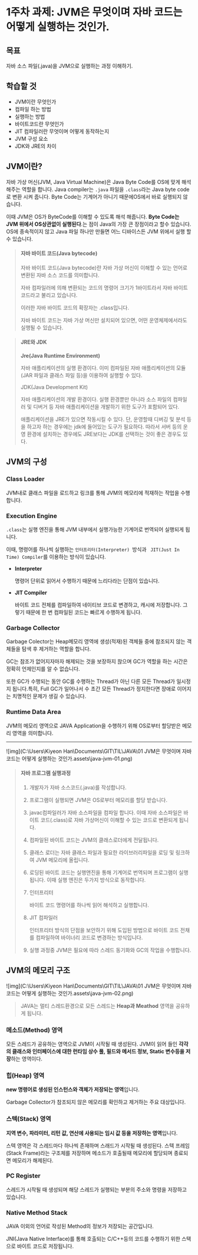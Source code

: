 #  1주차 과제: JVM은 무엇이며 자바 코드는 어떻게 실행하는 것인가.

## 목표

자바 소스 파일(.java)을 JVM으로 실행하는 과정 이해하기.

## 학습할 것

- JVM이란 무엇인가
- 컴파일 하는 방법
- 실행하는 방법
- 바이트코드란 무엇인가
- JIT 컴파일러란 무엇이며 어떻게 동작하는지
- JVM 구성 요소
- JDK와 JRE의 차이



## JVM이란?

자바 가상 머신(JVM, Java Virtual Machine)은 Java Byte Code를 OS에 맞게 해석 해주는 역할을 합니다. Java compiler는 `.java` 파일을 `.class`라는 Java byte code로 변환 시켜 줍니다. Byte Code는 기계어가 아니기 때문에OS에서 바로 실행되지 않습니다. 

이때 JVM은 OS가 ByteCode를 이해할 수 있도록 해석 해줍니다. **Byte Code는 JVM 위에서 OS상관없이 실행된다**.는 점이 Java의 가장 큰 장점이라고 할수 있습니다. OS에 종속적이지 않고 Java 파일 하나만 만들면 어느 디바이스든 JVM 위에서 실행 할 수 있습니다.



> #### **자바 바이트 코드(Java bytecode)**
>
> 자바 바이트 코드(Java bytecode)란 자바 가상 머신이 이해할 수 있는 언어로 변환된 자바 소스 코드를 의미합니다.
>
> 자바 컴파일러에 의해 변환되는 코드의 명령어 크기가 1바이트라서 자바 바이트 코드라고 불리고 있습니다.
>
> 이러한 자바 바이트 코드의 확장자는 .class입니다.
>
> 자바 바이트 코드는 자바 가상 머신만 설치되어 있으면, 어떤 운영체제에서라도 실행될 수 있습니다.





> #### **JRE와 JDK**
>
> **Jre(Java Runtime Environment)**
>
> 자바 애플리케이션의 실행 환경이다. 이미 컴파일된 자바 애플리케이션의 모듈(JAR 파일과 클래스 파일 등)을 이용하여 실행할 수 있다.
>
> JDK(Java Development Kit)
>
> 자바 애플리케이션의 개발 환경이다. 실행 환경뿐만 아니라 소스 파일의 컴파일러 및 디버거 등 자바 애플리케이션을 개발하기 위한 도구가 포함되어 있다.
>
> 애플리케이션을 JRE가 있으면 작동시킬 수 있다. 단, 운영할때 디버깅 및 분석 등을 하고자 하는 경우에는 jdk에 들어있는 도구가 필요하다. 따라서 서버 등의 운영 환경에 설치하는 경우에도 JRE보다는 JDK를 선택하는 것이 좋은 경우도 있다.









## JVM의 구성

### Class Loader

JVM내로 클래스 파일을 로드하고 링크를 통해 JVM의 메모리에 적재하는 작업을 수행합니다.

### Execution Engine

`.class`는 실행 엔진을 통해 JVM 내부에서 실행가능한 기계어로 번역되어 실행되게 됩니다.

이때, 명령어를 하나씩 실행하는 `인터프리터(Interpreter) `방식과 ` JIT(Just In Time) Compiler`를 이용하는 방식이 있습니다.

- **Interpreter**

  명령어 단위로 읽어서 수행하기 때문에 느리다라는 단점이 있습니다.

- **JIT Compiler**

  바이트 코드 전체를 컴파일하여 네이티브 코드로 변경하고, 캐시에 저장합니다. 그렇기 때문에 한 번 컴파일된 코드는 빠르게 수행하게 됩니다.

### Garbage Collector

Garbage Colector는 Heap메모리 영역에 생성(적재)된 객체들 중에 참조되지 않는 객체들을 탐색 후 제거하는 역할을 합니다.

GC는 참조가 없어지자마자 해제되는 것을 보장하지 핞으며 GC가 역할을 하는 시간은 정확히 언제인지를 알 수 없습니다.

또한 GC가 수행되는 동안 GC를 수행하는 Thread가 아닌 다른 모든 Thread가 일시정지 됩니다.특히, Full GC가 일어나서 수 초간 모든 Thread가 정지한다면 장애로 이어지는 치명적인 문제가 생길 수 있습니다.

### Runtime Data Area

JVM의 메모리 영역으로 JAVA Application을 수행하기 위해 OS로부터 할당받은 메모리 영역을 의미합니다. 



---



![img](C:\Users\Kiyeon Han\Documents\GIT\TIL\JAVA\01 JVM은 무엇이며 자바 코드는 어떻게 실행하는 것인가.assets\java-jvm-01.png)

>#### **자바 프로그램 실행과정**
>
>1. 개발자가 자바 소스코드(.java)를 작성합니다.
>
>2. 프로그램이 실행되면 JVM은 OS로부터 메모리를 할당 받습니다.
>
>3. javac컴파일러가 자바 소스파일을 컴파일 합니다. 이때 자바 소스파일은 바이트 코드(.class)로 자바 가상머신이 이해할 수 있는 코드로 변환되게 됩니다.
>
>4. 컴파일된 바이트 코드는 JVM의 클래스로더에게 전달됩니다.
>
>5. 클래스 로더는 자바 클래스 파일과 필요한 라이브러리파일을 로딩 및 링크하여 JVM 메모리에 올립니다.
>
>6. 로딩된 바이트 코드는 실행앤진을 통해 기계어로 번역되며 프로그램이 실행됩니다. 이때 실행 엔진은 두가지 방식으로 동작합니다.
>
>  7. 인터프리터
>
>     바이트 코드 명령어를 하나씩 읽어 해석하고 실행합니다. 
>
>  8. JIT 컴파일러
>
>     인터프리터 방식의 단점을 보안하기 위해 도입된 방법으로 바이트 코드 전채를 컴파일하여 바이너리 코드로 변경하는 방식입니다.
>
>9. 실행 과정중 JVM은 필요에 따라 스레드 동기화와 GC의 작업을 수행합니다.





## JVM의 메모리 구조

![img](C:\Users\Kiyeon Han\Documents\GIT\TIL\JAVA\01 JVM은 무엇이며 자바 코드는 어떻게 실행하는 것인가.assets\java-jvm-02.png)

> JAVA는 멀티 스레드환경으로 모든 스레드는 **Heap과 Meathod** 영역을 공유하게 됩니다.



### 메소드(Method) 영역

모든 스레드가 공유하는 영역으로 JVM이 시작될 때 생성된다. JVM이 읽어 들인 **각각의 클래스와 인터페이스에 대한 런타임 상수 풀, 필드와 메서드 정보, Static 변수등을 저장**하는 영역이다.

### 힙(Heap) 영역

**new 명령어로 생성된 인스턴스와 객체가 저장되는 영역**입니다.

Garbage Collector가 참조되지 않은 메모리를 확인하고 제거하는 주요 대상입니다.

### 스텍(Stack) 영역

**지역 변수, 파라미터, 리턴 값, 연산에 사용되는 임시 값 등을 저장하는 영역**입니다. 

스텍 영역은 각 스레드마다 하나씩 존재하며 스래드가 시작될 때 생성된다. 스텍 프레임(Stack Frame)라는 구조체를 저장하며 메소드가 호출될때 메모리에 할당되며 종료되면 메모리가 해제된다.

### PC Register

스레드가 시작될 때 생성되며 해당 스레드가 실행되는 부분의 주소와 명령을 저장하고 있습니다.

### Native Method Stack

JAVA 이외의 언어로 작성된 Method의 정보가 저장되는 공간입니다.

JNI(Java Native Interface)를 통해 호출되는 C/C++등의 코드를 수행하기 위한 스택으로 바이트 코드로 저장됩니다.


